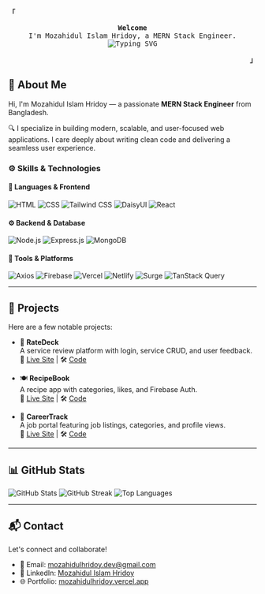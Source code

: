 <div>
  <p align="left">
    <strong><samp>「</samp></strong>
  </p>

  <p align="center">
    <samp>
      <b>Welcome</b>
      <br />
      I'm Mozahidul Islam Hridoy, a MERN Stack Engineer.
      <br />
      <img
        src="https://readme-typing-svg.demolab.com?font=Iosevka&size=16&pause=1000&color=9D7CD8&center=true&vCenter=true&width=435&lines=I+code+efficient+and+elegant+programs"
        alt="Typing SVG"
      />
    </samp>
  </p>

  <p align="right">
    <strong><samp>」</samp></strong>
  </p>


## 📌 About Me

Hi, I'm Mozahidul Islam Hridoy — a passionate **MERN Stack Engineer** from Bangladesh.

🔍 I specialize in building modern, scalable, and user-focused web applications. I care deeply about writing clean code and delivering a seamless user experience.

### ⚙️ Skills & Technologies

#### 🧠 Languages & Frontend
![HTML](https://img.shields.io/badge/-HTML5-E34F26?logo=html5&logoColor=white)
![CSS](https://img.shields.io/badge/-CSS3-1572B6?logo=css3&logoColor=white)
![Tailwind CSS](https://img.shields.io/badge/-Tailwind%20CSS-38bdf8?logo=tailwind-css&logoColor=white)
![DaisyUI](https://img.shields.io/badge/-DaisyUI-4B5563?logo=tailwind-css&logoColor=white)
![React](https://img.shields.io/badge/-React-61DAFB?logo=react&logoColor=black)

#### ⚙️ Backend & Database
![Node.js](https://img.shields.io/badge/-Node.js-339933?logo=node.js&logoColor=white)
![Express.js](https://img.shields.io/badge/-Express.js-000000?logo=express&logoColor=white)
![MongoDB](https://img.shields.io/badge/-MongoDB-47A248?logo=mongodb&logoColor=white)

#### 🚀 Tools & Platforms
![Axios](https://img.shields.io/badge/-Axios-5A29E4?logo=axios&logoColor=white)
![Firebase](https://img.shields.io/badge/-Firebase-FFCA28?logo=firebase&logoColor=black)
![Vercel](https://img.shields.io/badge/-Vercel-000000?logo=vercel&logoColor=white)
![Netlify](https://img.shields.io/badge/-Netlify-00C7B7?logo=netlify&logoColor=white)
![Surge](https://img.shields.io/badge/-Surge-222222?logo=surge&logoColor=white)
![TanStack Query](https://img.shields.io/badge/-TanStack%20Query-FF4154?logo=react-query&logoColor=white)

---

## 📁 Projects

Here are a few notable projects:

- 📝 **RateDeck**  
  A service review platform with login, service CRUD, and user feedback.  
  🔗 [Live Site](https://ratedeck.vercel.app/) | 🛠️ [Code](https://github.com/mozahidul-hridoy/RateDeck)

- 🍽️ **RecipeBook**  
  A recipe app with categories, likes, and Firebase Auth.  
  🔗 [Live Site](https://recipebook.vercel.app/) | 🛠️ [Code](https://github.com/mozahidul-hridoy/recipe-book)

- 💼 **CareerTrack**  
  A job portal featuring job listings, categories, and profile views.  
  🔗 [Live Site](https://careertrack.vercel.app/) | 🛠️ [Code](https://github.com/mozahidul-hridoy/career-track)

---

## 📊 GitHub Stats

![GitHub Stats](https://github-readme-stats.vercel.app/api?username=MozahidHridoy24&show_icons=true&theme=react&hide_border=true)
![GitHub Streak](https://github-readme-streak-stats.herokuapp.com/?user=MozahidHridoy24&theme=react&hide_border=true)
![Top Languages](https://github-readme-stats.vercel.app/api/top-langs/?username=MozahidHridoy24&layout=compact&theme=react&hide_border=true)


---

## 📬 Contact

Let's connect and collaborate!

- 📧 Email: [mozahidulhridoy.dev@gmail.com](mailto:mozahidulhridoy.dev@gmail.com)  
- 💼 LinkedIn: [Mozahidul Islam Hridoy](https://www.linkedin.com/in/mozahidul-islam-hridoy-118576228)  
- 🌐 Portfolio: [mozahidulhridoy.vercel.app](https://mozahidulhridoy.vercel.app)

</details>
